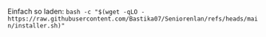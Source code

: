 Einfach so laden:
`bash -c "$(wget -qLO - https://raw.githubusercontent.com/Bastika07/Seniorenlan/refs/heads/main/installer.sh)"`
